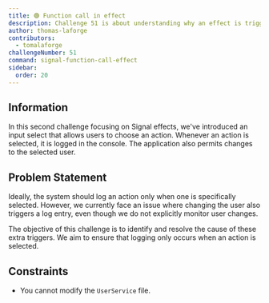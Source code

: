 ```yaml
---
title: 🟢 Function call in effect
description: Challenge 51 is about understanding why an effect is triggered too often.
author: thomas-laforge
contributors:
  - tomalaforge
challengeNumber: 51
command: signal-function-call-effect
sidebar:
  order: 20
---
```


## Information

In this second challenge focusing on Signal effects, we've introduced an input select that allows users to choose an action. Whenever an action is selected, it is logged in the console. The application also permits changes to the selected user.

## Problem Statement

Ideally, the system should log an action only when one is specifically selected. However, we currently face an issue where changing the user also triggers a log entry, even though we do not explicitly monitor user changes.

The objective of this challenge is to identify and resolve the cause of these extra triggers. We aim to ensure that logging only occurs when an action is selected.

## Constraints

- You cannot modify the `UserService` file.
